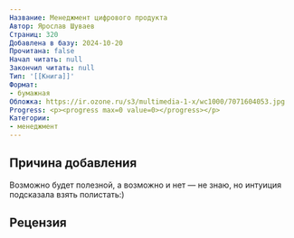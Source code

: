 ```yaml
---
Название: Менеджмент цифрового продукта
Автор: Ярослав Шуваев
Страниц: 320
Добавлена в базу: 2024-10-20
Прочитана: false
Начал читать: null
Закончил читать: null
Тип: '[[Книга]]'
Формат:
- бумажная
Обложка: https://ir.ozone.ru/s3/multimedia-1-x/wc1000/7071604053.jpg
Progress: <p><progress max=0 value=0></progress></p>
Категории:
- менеджмент
---
```

## Причина добавления

Возможно будет полезной, а возможно и нет — не знаю, но интуиция подсказала взять полистать:)

## Рецензия